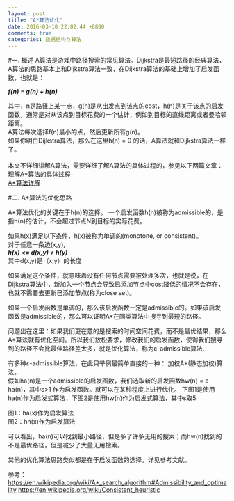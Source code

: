 ```yaml
---
layout: post
title: "A*算法优化"
date: 2016-03-10 22:02:44 +0800
comments: true
categories: 数据结构与算法
---
```


#一. 概述
A算法是游戏中路径搜索的常见算法。Dijkstra是最短路径的经典算法，A算法的思路基本上和Dijkstra算法一致，在Dijkstra算法的基础上增加了启发函数，也就是：

***f(n) = g(n) + h(n)***

其中，n是路径上某一点，g(n)是从出发点到该点的cost，h(n)是关于该点的启发函数，通常是对从该点到目标花费的一个估计，例如到目标的直线距离或者曼哈顿距离。   
A算法每次选择f(n)最小的点，然后更新所有g(n)。   
如果你明白Dijkstra算法，那么在这里h(n) = 0 的话，A算法就和Dijkstra算法一样了。   
<br>
本文不详细讲解A算法，需要详细了解A算法的具体过程的，参见以下两篇文章：   
[理解A\*算法的具体过程](http://www.cnblogs.com/kanego/archive/2011/08/30/2159070.html)  
[A\*算法详解](http://www.cnblogs.com/technology/archive/2011/05/26/2058842.html)

#二. A\*算法的优化思路

A*算法优化的关键在于h(n)的选择。 
一个启发函数h(n)被称为admissible的，是指h(n)的估计，不会超过节点N到目标的实际花费。  

如果h(x)满足以下条件，h(x)被称为单调的(monotone, or consistent)。  
对于任意一条边(x,y),  
 ***h(x) <= d(x,y) + h(y)***   
 其中d(x,y)是（x,y）的长度   

如果满足这个条件，就意味着没有任何节点需要被处理多次，也就是说，在Dijkstra算法中，新加入一个节点会导致已添加节点中cost降低的情况不会存在，也就不需要去更新已添加节点(称为close set)。

如果一个启发函数是单调的，那么该启发函数一定是admissible的。如果该启发函数是admissible的，那么可以证明A*在同类算法中搜寻到最短的路径。

问题出在这里：如果我们更在意的是搜索的时间空间花费，而不是最优结果，那么A*算法就有优化空间。所以我们放松要求，修改我们的启发函数，使得我们搜寻到的路径不会比最佳路径差太多，就是优化算法，称为ε-admissible算法.

有多种ε-admissible算法，在此只举例最简单直接的一种： 加权A*(静态加权)算法。  
假如ha(n)是一个admissible的启发函数，我们选取新的启发函数hw(n) = ε ha(n)，其中ε>1 作为启发函数。就可以在某种程度上进行优化。 
下图1是使用ha(n)作为启发式算法，下图2是使用hw(n)作为启发式算法，其中ε取5. 
  

图1：ha(x)作为启发算法   
图2：hn(x)作为启发算法   

可以看出，ha(n)可以找到最小路径，但是多了许多无用的搜索；而hw(n)找到的不是最优路径，但是减少了大量无用搜索。

其他的优化算法思路类似都是在于启发函数的选择。详见参考文献。

参考： 
https://en.wikipedia.org/wiki/A*_search_algorithm#Admissibility_and_optimality 
https://en.wikipedia.org/wiki/Consistent_heuristic
